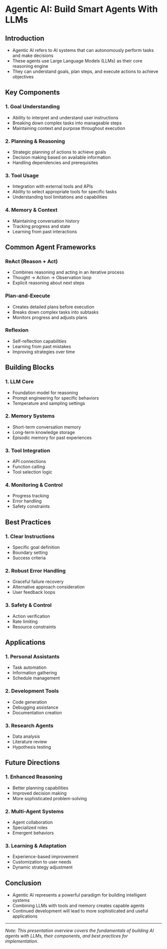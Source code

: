 # Agentic AI: Build Smart Agents With LLMs

## Introduction
- Agentic AI refers to AI systems that can autonomously perform tasks and make decisions
- These agents use Large Language Models (LLMs) as their core reasoning engine
- They can understand goals, plan steps, and execute actions to achieve objectives

## Key Components

### 1. Goal Understanding
- Ability to interpret and understand user instructions
- Breaking down complex tasks into manageable steps
- Maintaining context and purpose throughout execution

### 2. Planning & Reasoning
- Strategic planning of actions to achieve goals
- Decision making based on available information
- Handling dependencies and prerequisites

### 3. Tool Usage
- Integration with external tools and APIs
- Ability to select appropriate tools for specific tasks
- Understanding tool limitations and capabilities

### 4. Memory & Context
- Maintaining conversation history
- Tracking progress and state
- Learning from past interactions

## Common Agent Frameworks

### ReAct (Reason + Act)
- Combines reasoning and acting in an iterative process
- Thought → Action → Observation loop
- Explicit reasoning about next steps

### Plan-and-Execute
- Creates detailed plans before execution
- Breaks down complex tasks into subtasks
- Monitors progress and adjusts plans

### Reflexion
- Self-reflection capabilities
- Learning from past mistakes
- Improving strategies over time

## Building Blocks

### 1. LLM Core
- Foundation model for reasoning
- Prompt engineering for specific behaviors
- Temperature and sampling settings

### 2. Memory Systems
- Short-term conversation memory
- Long-term knowledge storage
- Episodic memory for past experiences

### 3. Tool Integration
- API connections
- Function calling
- Tool selection logic

### 4. Monitoring & Control
- Progress tracking
- Error handling
- Safety constraints

## Best Practices

### 1. Clear Instructions
- Specific goal definition
- Boundary setting
- Success criteria

### 2. Robust Error Handling
- Graceful failure recovery
- Alternative approach consideration
- User feedback loops

### 3. Safety & Control
- Action verification
- Rate limiting
- Resource constraints

## Applications

### 1. Personal Assistants
- Task automation
- Information gathering
- Schedule management

### 2. Development Tools
- Code generation
- Debugging assistance
- Documentation creation

### 3. Research Agents
- Data analysis
- Literature review
- Hypothesis testing

## Future Directions

### 1. Enhanced Reasoning
- Better planning capabilities
- Improved decision making
- More sophisticated problem-solving

### 2. Multi-Agent Systems
- Agent collaboration
- Specialized roles
- Emergent behaviors

### 3. Learning & Adaptation
- Experience-based improvement
- Customization to user needs
- Dynamic strategy adjustment

## Conclusion
- Agentic AI represents a powerful paradigm for building intelligent systems
- Combining LLMs with tools and memory creates capable agents
- Continued development will lead to more sophisticated and useful applications

---
*Note: This presentation overview covers the fundamentals of building AI agents with LLMs, their components, and best practices for implementation.* 